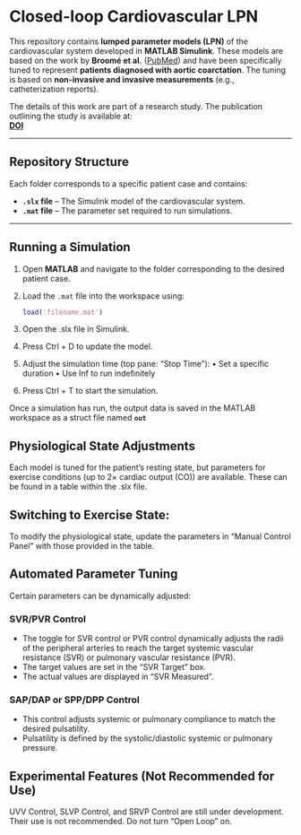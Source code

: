 # Closed-loop Cardiovascular LPN

This repository contains **lumped parameter models (LPN)** of the cardiovascular system developed in **MATLAB Simulink**. These models are based on the work by **Broomé et al.** ([PubMed](https://pubmed.ncbi.nlm.nih.gov/23842033/)) and have been specifically tuned to represent **patients diagnosed with aortic coarctation**. The tuning is based on **non-invasive and invasive measurements** (e.g., catheterization reports).

The details of this work are part of a research study. The publication outlining the study is available at:  
[**DOI**](https://doi.org/10.1115/1.4068716)

---

## Repository Structure  

Each folder corresponds to a specific patient case and contains:  
- **`.slx` file** – The Simulink model of the cardiovascular system.  
- **`.mat` file** – The parameter set required to run simulations.  

---

## Running a Simulation  

1. Open **MATLAB** and navigate to the folder corresponding to the desired patient case.  
2. Load the `.mat` file into the workspace using:  

   ```matlab
   load('filename.mat')
3.	Open the .slx file in Simulink.
4.	Press Ctrl + D to update the model.
5.	Adjust the simulation time (top pane: “Stop Time”):
	•	Set a specific duration
	•	Use Inf to run indefinitely
6.	Press Ctrl + T to start the simulation.

Once a simulation has run, the output data is saved in the MATLAB workspace as a struct file named **`out`**

## Physiological State Adjustments

Each model is tuned for the patient’s resting state, but parameters for exercise conditions (up to 2× cardiac output (CO)) are available. These can be found in a table within the .slx file.

## Switching to Exercise State:

To modify the physiological state, update the parameters in “Manual Control Panel” with those provided in the table.

## Automated Parameter Tuning

Certain parameters can be dynamically adjusted:

### SVR/PVR Control
- The toggle for SVR control or PVR control dynamically adjusts the radii of the peripheral arteries to reach the target systemic vascular resistance (SVR) or pulmonary vascular resistance (PVR).
- The target values are set in the “SVR Target” box.
- The actual values are displayed in “SVR Measured”.

### SAP/DAP or SPP/DPP Control
- This control adjusts systemic or pulmonary compliance to match the desired pulsatility.
- Pulsatility is defined by the systolic/diastolic systemic or pulmonary pressure.

## Experimental Features (Not Recommended for Use)
UVV Control, SLVP Control, and SRVP Control are still under development. Their use is not recommended. Do not turn “Open Loop” on.

